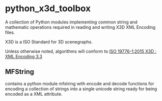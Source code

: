 # python_x3d_toolbox

A collection of Python modules implementing common string and mathematic operations required in reading and writing X3D XML Encoding files.

X3D is a ISO Standard for 3D scenegraphs.

Unless otherwise noted, algorithms will conform to [ISO 19776-1:2015 X3D : XML Encoding 3.3](https://www.web3d.org/documents/specifications/19776-1/V3.3/index.html)

## MFString
contains a python module mfstring with encode and decode functions for encoding a collection of strings into a single unicode string ready for being encoded as a XML attribute.


